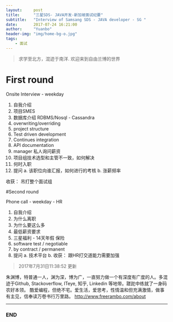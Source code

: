 ```yaml
---
layout:     post
title:      "三星SDS- JAVA开发-新加坡面试纪要"
subtitle:   "Interview of Samsang SDS - JAVA developer - SG "
date:       2017-07-24 16:21:00
author:     "Yuanbo"
header-img: "img/home-bg-o.jpg"
tags:
    - 面试
---
```


> 求学至北方，混迹于南洋. 欢迎来到自由兰博的世界
# First round

Onsite Interview - weekday 

1. 自我介绍
2. 项目SMES
3. 数据库介绍 RDBMS/Nosql - Cassandra  
4. overwriting/overriding
5. project structure
6. Test driven development
7. Continues integration
8. API documentation
9. manager 私人询问薪资
10. 项目组技术选型和主管不一致，如何解决
11. 何时入职
12. 提问 
    a. 该职位向谁汇报，如何进行的考核
    b. 涨薪频率

收获： 吊打整个面试组 

#Second round

Phone call - weekday - HR

1. 自我介绍 
2. 为什么离职
3. 为什么要这么多
4. 最低薪资要求
5. 三星福利 - 14天年假 保险
6. software test / negotiable
7. by contract / permanent
8. 提问 
    a. 技术平台
    b. 
收获： 跟HR打交道能力需要加强

> 2017年7月31日11:38:52 更新

朱渊博，特普通一人，渊为深，博为广，一直努力做一个有深度有广度的人。多混迹于Github, Stackoverflow, ITeye, 知乎, Linkedin 等地带。蹉跎中练就了一身码农好本领。 酷爱编程，但绝不宅。爱生活，爱思考，性情温和但充满激情，做事有主见，信奉读万卷书行万里路。
<http://www.freerambo.com/about>

---

### END


